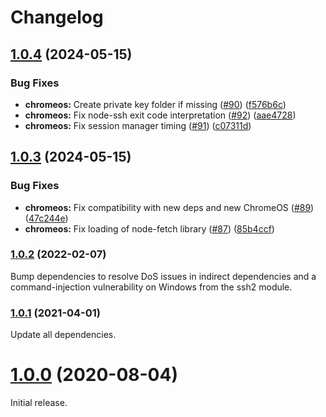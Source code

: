 # Changelog

## [1.0.4](https://github.com/shaka-project/generic-webdriver-server/compare/chromeos-webdriver-server-v1.0.3...chromeos-webdriver-server-v1.0.4) (2024-05-15)


### Bug Fixes

* **chromeos:** Create private key folder if missing ([#90](https://github.com/shaka-project/generic-webdriver-server/issues/90)) ([f576b6c](https://github.com/shaka-project/generic-webdriver-server/commit/f576b6ccd9a80328af79257dda9ea6db0d0c94f2))
* **chromeos:** Fix node-ssh exit code interpretation ([#92](https://github.com/shaka-project/generic-webdriver-server/issues/92)) ([aae4728](https://github.com/shaka-project/generic-webdriver-server/commit/aae472800db99e6f947e52a4c616ba5602934735))
* **chromeos:** Fix session manager timing ([#91](https://github.com/shaka-project/generic-webdriver-server/issues/91)) ([c07311d](https://github.com/shaka-project/generic-webdriver-server/commit/c07311d936ac3efb3640a2300d74b3ac1421fe67))

## [1.0.3](https://github.com/shaka-project/generic-webdriver-server/compare/chromeos-webdriver-server-v1.0.2...chromeos-webdriver-server-v1.0.3) (2024-05-15)


### Bug Fixes

* **chromeos:** Fix compatibility with new deps and new ChromeOS ([#89](https://github.com/shaka-project/generic-webdriver-server/issues/89)) ([47c244e](https://github.com/shaka-project/generic-webdriver-server/commit/47c244ed2a74eb62183eaffe7a0f84fe95811f0f))
* **chromeos:** Fix loading of node-fetch library ([#87](https://github.com/shaka-project/generic-webdriver-server/issues/87)) ([85b4ccf](https://github.com/shaka-project/generic-webdriver-server/commit/85b4ccfc2fa1a8f5af6fa678a0dcda0b1a2f4f0c))

### [1.0.2](https://github.com/shaka-project/generic-webdriver-server/compare/chromeos-webdriver-server-v1.0.1...chromeos-webdriver-server-v1.0.2) (2022-02-07)

Bump dependencies to resolve DoS issues in indirect dependencies and a
command-injection vulnerability on Windows from the ssh2 module.

### [1.0.1](https://github.com/shaka-project/generic-webdriver-server/compare/chromeos-webdriver-server-v1.0.0...chromeos-webdriver-server-v1.0.1) (2021-04-01)

Update all dependencies.

# [1.0.0](https://github.com/shaka-project/generic-webdriver-server/commit/72100d7dffb4997d47360d5f0d81ae1409d6200b) (2020-08-04)

Initial release.
